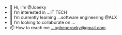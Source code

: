 - 👋 Hi, I’m @Joeeky
- 👀 I’m interested in ...IT TECH
- 🌱 I’m currently learning ...software engineering @ALX
- 💞️ I’m looking to collaborate on ...
- 📫 How to reach me ...ogheneroeky@gmail.com

<!---
Joeeky/Joeeky is a ✨ special ✨ repository because its `README.md` (this file) appears on your GitHub profile.
You can click the Preview link to take a look at your changes.
--->
